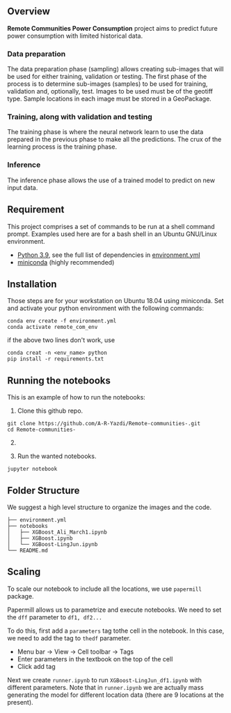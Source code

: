 ## **Overview**

**Remote Communities Power Consumption** project aims to predict future power consumption with limited historical data. 

### Data preparation
The data preparation phase (sampling) allows creating sub-images that will be used for either training, validation or testing.
The first phase of the process is to determine sub-images (samples) to be used for training, validation and, optionally, test.
Images to be used must be of the geotiff type.
Sample locations in each image must be stored in a GeoPackage.

[comment]: <> (> Note: A data analysis module can be found [here]&#40;./utils/data_analysis.py&#41; and the documentation in [`docs/README.md`]&#40;./docs/README.md&#41;. Useful for balancing training data.)

### Training, along with validation and testing
The training phase is where the neural network learn to use the data prepared in the previous phase to make all the predictions.
The crux of the learning process is the training phase.  

### Inference
The inference phase allows the use of a trained model to predict on new input data.

## **Requirement**
This project comprises a set of commands to be run at a shell command prompt.  Examples used here are for a bash shell in an Ubuntu GNU/Linux environment.

- [Python 3.9](https://www.python.org/downloads/release/python-390/), see the full list of dependencies in [environment.yml](environment.yml)
- [miniconda](https://docs.conda.io/en/latest/miniconda.html) (highly recommended)

## **Installation**
Those steps are for your workstation on Ubuntu 18.04 using miniconda.
Set and activate your python environment with the following commands:  
```shell
conda env create -f environment.yml
conda activate remote_com_env
```
if the above two lines don't work, use 
```
conda creat -n <env_name> python
pip install -r requirements.txt
```
## **Running the notebooks**
This is an example of how to run the notebooks:

1. Clone this github repo.
```shell
git clone https://github.com/A-R-Yazdi/Remote-communities-.git
cd Remote-communities-
```

2. 

3. Run the wanted notebooks.
```shell
jupyter notebook
```

## **Folder Structure**
We suggest a high level structure to organize the images and the code.
```
├── environment.yml
├── notebooks
│   ├── XGBoost_Ali_March1.ipynb
│   ├── XGBoost.ipynb
│   └── XGBoost-LingJun.ipynb
└── README.md
```

## Scaling

To scale our notebook to include all the locations, we use `papermill` package. 

Papermill allows us to parametrize and execute notebooks. We need to set the `dff` parameter to `df1, df2...`

To do this, first add a `parameters` tag tothe cell in the notebook. In this case, we need to add the tag to `thedf` parameter. 
- Menu bar -> View -> Cell toolbar -> Tags
- Enter parameters in the textbook on the top of the cell
- Click add tag

Next we create `runner.ipynb` to run `XGBoost-LingJun_df1.ipynb` with different parameters. Note that in `runner.ipynb` we are actually mass generating the model for different location data (there are 9 locations at the present). 
